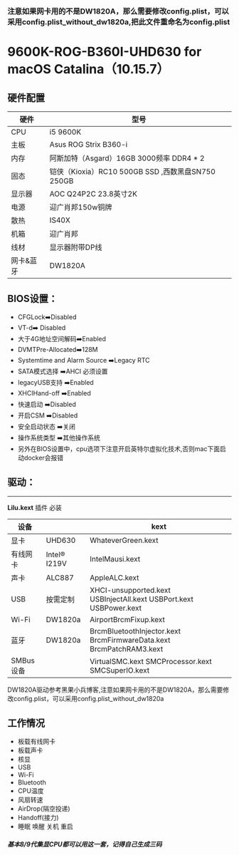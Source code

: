 ###  注意如果网卡用的不是DW1820A，那么需要修改config.plist，可以采用config.plist_without_dw1820a,把此文件重命名为config.plist

# 9600K-ROG-B360I-UHD630 for macOS Catalina（10.15.7）

## 硬件配置

| 硬件      | 型号                                              |
| --------- | ------------------------------------------------- |
| CPU       | i5 9600K                                          |
| 主板      | Asus ROG Strix B360-i                             |
| 内存      | 阿斯加特（Asgard）16GB 3000频率 DDR4 * 2          |
| 固态      | 铠侠（Kioxia）RC10 500GB SSD ,西数黑盘SN750 250GB |
| 显示器    | AOC Q24P2C 23.8英寸2K                             |
| 电源      | 迎广肖邦150w铜牌                                  |
| 散热      | IS40X                                             |
| 机箱      | 迎广肖邦                                          |
| 线材      | 显示器附带DP线                                    |
| 网卡&蓝牙 | DW1820A                                           |

## BIOS设置：

- CFGLock➡️Disabled
- VT-d➡️ Disabled
- 大于4G地址空间解码➡️Enabled
- DVMTPre-Allocated➡️128M
- Systemtime and Alarm Source ➡️Legacy RTC
- SATA模式选择 ➡️AHCI 必须设置
- legacyUSB支持 ➡️Enabled
- XHCIHand-off ➡️Enabled
- 快速启动 ➡️Disabled
- 开启CSM ➡️Disabled
- 安全启动状态 ➡️关闭
- 操作系统类型 ➡️其他操作系统
- 另外在BIOS设置中，cpu选项下注意开启英特尔虚拟化技术,否则mac下面启动docker会报错

## 驱动：

------

**Lilu.kext** 插件 必装

| 设备      |              | kext                                                         |
| --------- | ------------ | ------------------------------------------------------------ |
| 显卡      | UHD630       | WhateverGreen.kext                                           |
| 有线网卡  | Intel® I219V | IntelMausi.kext                                              |
| 声卡      | ALC887       | AppleALC.kext                                                |
| USB       | 按需定制     | XHCI-unsupported.kext USBInjectAll.kext USBPort.kext USBPower.kext |
| Wi-Fi     | DW1820a      | AirportBrcmFixup.kext                                        |
| 蓝牙      | DW1820a      | BrcmBluetoothInjector.kext BrcmFirmwareData.kext BrcmPatchRAM3.kext |
| SMBus设备 |              | VirtualSMC.kext SMCProcessor.kext SMCSuperIO.kext            |

DW1820A驱动参考黑果小兵博客,注意如果网卡用的不是DW1820A，那么需要修改config.plist，可以采用config.plist_without_dw1820a

## 工作情况

- 板载有线网卡
-  板载声卡
-  核显
-  USB
-  Wi-Fi
-  Bluetooth
-  CPU温度
-  风扇转速
-  AirDrop(隔空投递)
-  Handoff(接力)
-  睡眠 唤醒 关机 重启

##### 基本8/9代集显CPU都可以用这一套，记得自己生成三码

